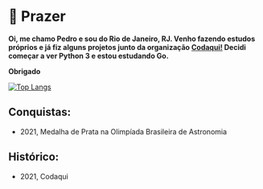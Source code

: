 # 👋 Prazer

**Oi, me chamo Pedro e sou do Rio de Janeiro, RJ. Venho fazendo estudos próprios e já fiz alguns projetos junto da organização [Codaqui!](https://codaqui.dev) Decidi começar a ver Python 3 e estou estudando Go.**

**Obrigado**

[![Top Langs](https://github-readme-stats.vercel.app/api/top-langs/?username=pedrocvaranda&layout=compact&theme=highcontrast)](https://github.com/anuraghazra/github-readme-stats)


**Conquistas:**
 - 
 - 2021, Medalha de Prata na Olimpíada Brasileira de Astronomia


**Histórico:**
 - 
 - 2021, Codaqui
